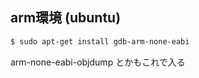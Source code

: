 ## arm環境 (ubuntu)
```sh
$ sudo apt-get install gdb-arm-none-eabi
```
arm-none-eabi-objdump とかもこれで入る
